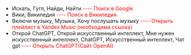 - Искать, Гугл, Найди, Найти <font color="red">---- Поиск в Google</font>  
- Вики, Википедия <font color="red">---- Поиск в Википедия</font>  
- Включи музыку, Музыка, Хочу послушать музыку <font color="red">---- Открыть плейлист в Yandex Music (необходима ссылка)</font>  
- Открой ChatGPT, Открой искусственный интеллект, Мне нужен искусственный интеллект, ChatGPT, Искусственный интеллект, Чат gpt <font color="red">---- Открыть ChatGPT(Сайт OpenAI)</font>
